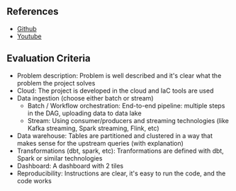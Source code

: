 ## References

- [Github](https://github.com/DataTalksClub/data-engineering-zoomcamp/tree/main?tab=readme-ov-file)
- [Youtube](https://www.youtube.com/watch?v=-zpVha7bw5A&list=PL3MmuxUbc_hJed7dXYoJw8DoCuVHhGEQb)

## Evaluation Criteria

- Problem description: Problem is well described and it's clear what the problem the project solves
- Cloud: The project is developed in the cloud and IaC tools are used
- Data ingestion (choose either batch or stream)
  - Batch / Workflow orchestration: End-to-end pipeline: multiple steps in the DAG, uploading data to data lake
  - Stream: Using consumer/producers and streaming technologies (like Kafka streaming, Spark streaming, Flink, etc)
- Data warehouse: Tables are partitioned and clustered in a way that makes sense for the upstream queries (with explanation)
- Transformations (dbt, spark, etc): Tranformations are defined with dbt, Spark or similar technologies
- Dashboard: A dashboard with 2 tiles
- Reproducibility: Instructions are clear, it's easy to run the code, and the code works
